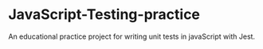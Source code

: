 # JavaScript-Testing-practice
An educational practice project for writing unit tests in javaScript with Jest.

